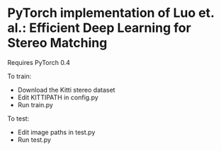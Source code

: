 # PyTorch implementation of Luo et. al.: Efficient Deep Learning for Stereo Matching

Requires PyTorch 0.4

To train:
- Download the Kitti stereo dataset
- Edit KITTIPATH in config.py
- Run train.py

To test:
- Edit image paths in test.py
- Run test.py
